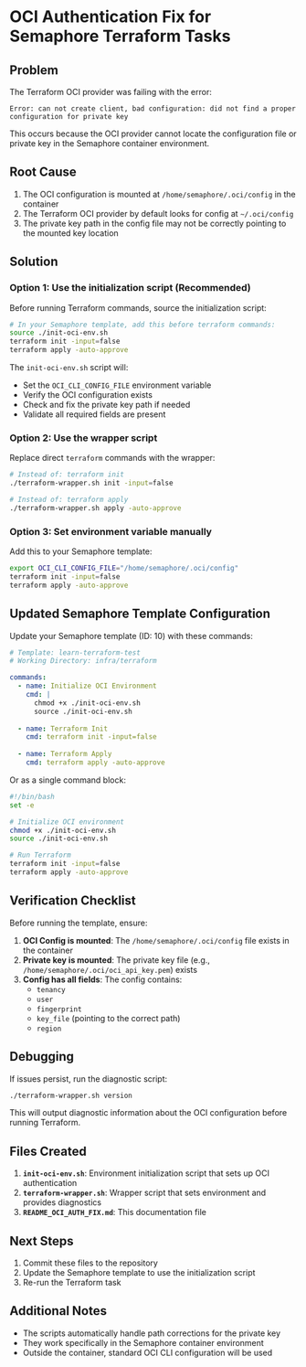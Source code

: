 # OCI Authentication Fix for Semaphore Terraform Tasks

## Problem
The Terraform OCI provider was failing with the error:
```
Error: can not create client, bad configuration: did not find a proper configuration for private key
```

This occurs because the OCI provider cannot locate the configuration file or private key in the Semaphore container environment.

## Root Cause
1. The OCI configuration is mounted at `/home/semaphore/.oci/config` in the container
2. The Terraform OCI provider by default looks for config at `~/.oci/config` 
3. The private key path in the config file may not be correctly pointing to the mounted key location

## Solution

### Option 1: Use the initialization script (Recommended)
Before running Terraform commands, source the initialization script:

```bash
# In your Semaphore template, add this before terraform commands:
source ./init-oci-env.sh
terraform init -input=false
terraform apply -auto-approve
```

The `init-oci-env.sh` script will:
- Set the `OCI_CLI_CONFIG_FILE` environment variable
- Verify the OCI configuration exists
- Check and fix the private key path if needed
- Validate all required fields are present

### Option 2: Use the wrapper script
Replace direct `terraform` commands with the wrapper:

```bash
# Instead of: terraform init
./terraform-wrapper.sh init -input=false

# Instead of: terraform apply
./terraform-wrapper.sh apply -auto-approve
```

### Option 3: Set environment variable manually
Add this to your Semaphore template:

```bash
export OCI_CLI_CONFIG_FILE="/home/semaphore/.oci/config"
terraform init -input=false
terraform apply -auto-approve
```

## Updated Semaphore Template Configuration

Update your Semaphore template (ID: 10) with these commands:

```yaml
# Template: learn-terraform-test
# Working Directory: infra/terraform

commands:
  - name: Initialize OCI Environment
    cmd: |
      chmod +x ./init-oci-env.sh
      source ./init-oci-env.sh
  
  - name: Terraform Init
    cmd: terraform init -input=false
  
  - name: Terraform Apply
    cmd: terraform apply -auto-approve
```

Or as a single command block:

```bash
#!/bin/bash
set -e

# Initialize OCI environment
chmod +x ./init-oci-env.sh
source ./init-oci-env.sh

# Run Terraform
terraform init -input=false
terraform apply -auto-approve
```

## Verification Checklist

Before running the template, ensure:

1. **OCI Config is mounted**: The `/home/semaphore/.oci/config` file exists in the container
2. **Private key is mounted**: The private key file (e.g., `/home/semaphore/.oci/oci_api_key.pem`) exists
3. **Config has all fields**: The config contains:
   - `tenancy`
   - `user`
   - `fingerprint`
   - `key_file` (pointing to the correct path)
   - `region`

## Debugging

If issues persist, run the diagnostic script:

```bash
./terraform-wrapper.sh version
```

This will output diagnostic information about the OCI configuration before running Terraform.

## Files Created

1. **`init-oci-env.sh`**: Environment initialization script that sets up OCI authentication
2. **`terraform-wrapper.sh`**: Wrapper script that sets environment and provides diagnostics
3. **`README_OCI_AUTH_FIX.md`**: This documentation file

## Next Steps

1. Commit these files to the repository
2. Update the Semaphore template to use the initialization script
3. Re-run the Terraform task

## Additional Notes

- The scripts automatically handle path corrections for the private key
- They work specifically in the Semaphore container environment
- Outside the container, standard OCI CLI configuration will be used